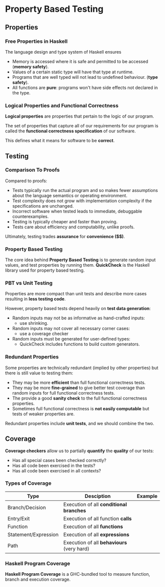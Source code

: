 # Property Based Testing

## Properties
### Free Properties in Haskell
The language design and type system of Haskell ensures
- Memory is accessed where it is safe and permitted to be accessed (**memory safety**).
- Values of a certain static type will have that type at runtime. 
- Programs that are well typed will not lead to undefined behaviour. (**type safety**).
- All functions are **pure**: programs won't have side effects not declared in the type.

### Logical Properties and Functional Correctness
**Logical properties** are properties that pertain to the logic of our program.

The set of properties that capture all of our requirements for our program is called the **functional correctness specification** of our software.

This defines what it means for software to be **correct**.

## Testing
### Comparison To Proofs
Compared to proofs:
- Tests typically run the actual program and so makes fewer assumptions about the language semantics or operating environment.
- Test complexity does not grow with implementation complexity if the specifications are unchanged.
- Incorrect software when tested leads to immediate, debuggable counterexamples.
- Testing is typically cheaper and faster than proving.
- Tests care about efficiency and computability, unlike proofs.

Ultimately, testing trades **assurance** for **convenience ($$)**.

### Property Based Testing
The core idea behind **Property Based Testing** is to generate random input values, and test properties by running them.
**QuickCheck** is the Haskell library used for property based testing.

### PBT vs Unit Testing
Properties are more compact than unit tests and describe more cases resulting in **less testing code**.

However, property based tests depend heavily on **test data generation**:
- Random inputs may not be as informative as hand-crafted inputs:
  - use shrinking.
- Random inputs may not cover all necessary corner cases:
  - use a coverage checker
- Random inputs must be generated for user-defined types:
  - QuickCheck includes functions to build custom generators.
  
### Redundant Properties
Some properties are technically redundant (implied by other properties) but there is still value to testing them:
- They may be more **efficient** than full functional correctness tests. 
- They may be more **fine-grained** to give better test coverage than random inputs for full functional correctness tests.
- The provide a good **sanity check** to the full functional correctness properties.
- Sometimes full functional correctness is **not easily computable** but tests of weaker properties are.

Redundant properties include **unit tests**, and we should combine the two.
 
## Coverage
**Coverage checkers** allow us to partially **quantify** the **quality** of our tests:
- Has all special cases been checked correctly?
- Has all code been exercised in the tests?
- Has all code been exercised in all contexts?

### Types of Coverage
|Type | Desciption | Example |
| --- | ---------- | ------- |
| Branch/Decision | Execution of all **conditional branches** | 
| Entry/Exit | Execution of all function **calls** |
| Function | Execution of all **functions** |
| Statement/Expression | Execution of all **expressions** |
| Path | Execution of all **behaviours** (very hard) |

### Haskell Program Coverage
**Haskell Program Coverage** is a GHC-bundled tool to measure function, branch and execution coverage.

